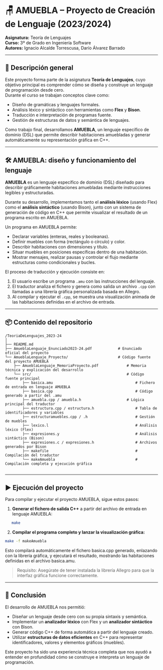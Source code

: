 # 🪑 AMUEBLA – Proyecto de Creación de Lenguaje (2023/2024)

**Asignatura:** Teoría de Lenguajes  
**Curso:** 3º de Grado en Ingeniería Software  
**Autores:** Ignacio Alcalde Torrescusa, Darío Álvarez Barrado

---

## 🎯 Descripción general

Este proyecto forma parte de la asignatura **Teoría de Lenguajes**, cuyo objetivo principal es comprender cómo se diseña y construye un lenguaje de programación desde cero.  
Durante el curso se trabajan conceptos clave como:

- Diseño de gramáticas y lenguajes formales.
- Análisis léxico y sintáctico con herramientas como **Flex** y **Bison**.
- Traducción e interpretación de programas fuente.
- Gestión de estructuras de datos y semántica de lenguajes.

Como trabajo final, desarrollamos **AMUEBLA**, un lenguaje específico de dominio (DSL) que permite describir habitaciones amuebladas y generar automáticamente su representación gráfica en C++.

---

## 🛠️ AMUEBLA: diseño y funcionamiento del lenguaje

**AMUEBLA** es un lenguaje específico de dominio (DSL) diseñado para describir gráficamente habitaciones amuebladas mediante instrucciones legibles y estructuradas.

Durante su desarrollo, implementamos tanto el **análisis léxico** (usando Flex) como el **análisis sintáctico** (usando Bison), junto con un sistema de generación de código en C++ que permite visualizar el resultado de un programa escrito en AMUEBLA.

Un programa en AMUEBLA permite:

- Declarar variables (enteras, reales y booleanas).
- Definir muebles con forma (rectángulo o círculo) y color.
- Describir habitaciones con dimensiones y título.
- Situar muebles en posiciones específicas dentro de una habitación.
- Mostrar mensajes, realizar pausas y controlar el flujo mediante estructuras como condicionales y bucles.

El proceso de traducción y ejecución consiste en:

1. El usuario escribe un programa `.amu` con las instrucciones del lenguaje.
2. El traductor analiza el fichero y genera como salida un archivo `.cpp` con llamadas a una librería gráfica personalizada basada en Allegro.
3. Al compilar y ejecutar el `.cpp`, se muestra una visualización animada de las habitaciones definidas en el archivo de entrada.

---

## 📦 Contenido del repositorio
```
/TeoriaDeLenguajes_2023-24
│
├── README.md                                       
├── AmueblaLenguaje_Enunciado2023-24.pdf            # Enunciado oficial del proyecto
└── AmueblaLenguaje_Proyecto/                       # Código fuente del proyecto AMUEBLA
    ├── AmueblaLenguaje_MemoriaProyecto.pdf         	# Memoria técnica y explicación del desarrollo
    └── src/                                        	# Código fuente principal
        ├── basica.amu                              		# Fichero de entrada en lenguaje AMUEBLA
        ├── basica.cpp                              		# Código generado a partir del .amu
        ├── amuebla.cpp / amuebla.h                		# Lógica principal del traductor
        ├── estructura.cpp / estructura.h           		# Tabla de identificadores y variables
        ├── estructuramuebles.cpp / .h              		# Gestión de muebles
        ├── lexico.l                                		# Análisis léxico (Flex)
        ├── expresiones.y                           		# Análisis sintáctico (Bison)
        ├── expresiones.c / expresiones.h           		# Archivos generados por Bison
        ├── makefile                                		# Compilación del traductor
        └── makeAmuebla                             		# Compilación completa y ejecución gráfica
 
```

---

## ▶️ Ejecución del proyecto

Para compilar y ejecutar el proyecto AMUEBLA, sigue estos pasos:

1. **Generar el fichero de salida C++** a partir del archivo de entrada en lenguaje AMUEBLA:

```bash
   make
```

2. **Compilar el programa completo y lanzar la visualización gráfica:**

```bash
make -f makeAmuebla
```

Esto compilará automáticamente el fichero basica.cpp generado, enlazando con la librería gráfica, y ejecutará el resultado, mostrando las habitaciones definidas en el archivo basica.amu.

> Requisito: Asegúrate de tener instalada la librería Allegro para que la interfaz gráfica funcione correctamente.

---

## 📌 Conclusión

El desarrollo de AMUEBLA nos permitió:

- Diseñar un lenguaje desde cero con su propia sintaxis y semántica.
- Implementar un **analizador léxico** con Flex y un **analizador sintáctico** con Bison.
- Generar código C++ de forma automática a partir del lenguaje creado.
- Utilizar **estructuras de datos eficientes** en C++ para representar identificadores, valores y elementos gráficos (muebles).

Este proyecto ha sido una experiencia técnica completa que nos ayudó a entender en profundidad cómo se construye e interpreta un lenguaje de programación.

